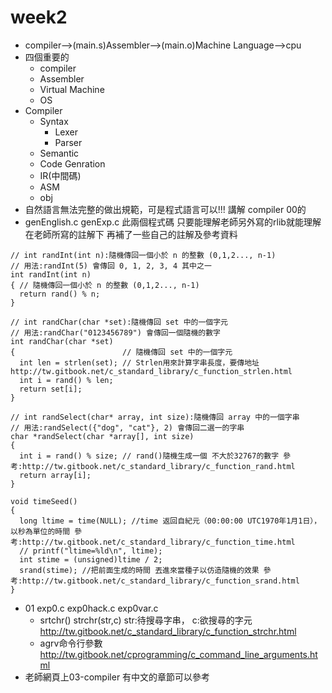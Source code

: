 # week2
* compiler-->(main.s)Assembler-->(main.o)Machine Language-->cpu
* 四個重要的
    * compiler
    * Assembler
    * Virtual Machine
    * OS
* Compiler
    * Syntax
       * Lexer
       * Parser
    * Semantic
    * Code Genration
    * IR(中間碼)
    * ASM
    * obj
* 自然語言無法完整的做出規範，可是程式語言可以!!!
講解 compiler 
00的
* genEnglish.c genExp.c 
此兩個程式碼 只要能理解老師另外寫的rlib就能理解 在老師所寫的註解下 再補了一些自己的註解及參考資料
```
// int randInt(int n):隨機傳回一個小於 n 的整數 (0,1,2..., n-1)
// 用法:randInt(5) 會傳回 0, 1, 2, 3, 4 其中之一
int randInt(int n)
{ // 隨機傳回一個小於 n 的整數 (0,1,2..., n-1)
  return rand() % n;
}

// int randChar(char *set):隨機傳回 set 中的一個字元
// 用法:randChar("0123456789") 會傳回一個隨機的數字
int randChar(char *set)
{                        // 隨機傳回 set 中的一個字元
  int len = strlen(set); // Strlen用來計算字串長度，要傳地址 http://tw.gitbook.net/c_standard_library/c_function_strlen.html
  int i = rand() % len;
  return set[i];
}

// int randSelect(char* array, int size):隨機傳回 array 中的一個字串
// 用法:randSelect({"dog", "cat"}, 2) 會傳回二選一的字串
char *randSelect(char *array[], int size)
{
  int i = rand() % size; // rand()隨機生成一個 不大於32767的數字 參考:http://tw.gitbook.net/c_standard_library/c_function_rand.html
  return array[i];
}

void timeSeed()
{
  long ltime = time(NULL); //time 返回自紀元（00:00:00 UTC1970年1月1日），以秒為單位的時間 參考:http://tw.gitbook.net/c_standard_library/c_function_time.html
  // printf("ltime=%ld\n", ltime);
  int stime = (unsigned)ltime / 2;
  srand(stime); //把前面生成的時間 丟進來當種子以仿造隨機的效果 參考:http://tw.gitbook.net/c_standard_library/c_function_srand.html
}
```

 * 01 exp0.c exp0hack.c exp0var.c
     * srtchr() strchr(str,c) str:待搜尋字串， c:欲搜尋的字元 http://tw.gitbook.net/c_standard_library/c_function_strchr.html
     * agrv命令行參數 http://tw.gitbook.net/cprogramming/c_command_line_arguments.html
* 老師網頁上03-compiler 有中文的章節可以參考